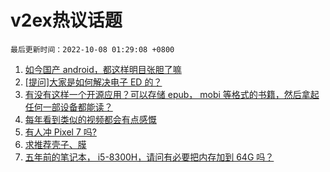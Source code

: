 # v2ex热议话题

`最后更新时间：2022-10-08 01:29:08 +0800`

1. [如今国产 android，都这样明目张胆了嘛](https://www.v2ex.com/t/885075)
1. [[提问]大家是如何解决电子 ED 的？](https://www.v2ex.com/t/884992)
1. [有没有这样一个开源应用？可以存储 epub， mobi 等格式的书籍，然后拿起任何一部设备都能读？](https://www.v2ex.com/t/884988)
1. [每年看到类似的视频都会有点感慨](https://www.v2ex.com/t/884975)
1. [有人冲 Pixel 7 吗?](https://www.v2ex.com/t/884956)
1. [求推荐壳子、膜](https://www.v2ex.com/t/884997)
1. [五年前的笔记本， i5-8300H，请问有必要把内存加到 64G 吗？](https://www.v2ex.com/t/885071)

